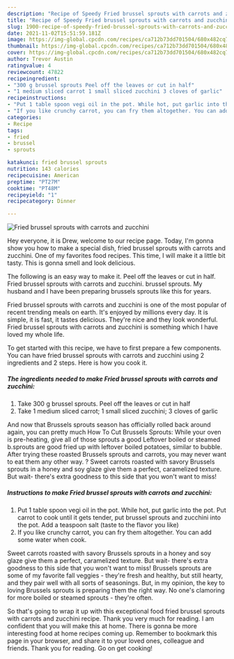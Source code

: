 ```yaml
---
description: "Recipe of Speedy Fried brussel sprouts with carrots and zucchini"
title: "Recipe of Speedy Fried brussel sprouts with carrots and zucchini"
slug: 1900-recipe-of-speedy-fried-brussel-sprouts-with-carrots-and-zucchini
date: 2021-11-02T15:51:59.181Z
image: https://img-global.cpcdn.com/recipes/ca712b73dd701504/680x482cq70/fried-brussel-sprouts-with-carrots-and-zucchini-recipe-main-photo.jpg
thumbnail: https://img-global.cpcdn.com/recipes/ca712b73dd701504/680x482cq70/fried-brussel-sprouts-with-carrots-and-zucchini-recipe-main-photo.jpg
cover: https://img-global.cpcdn.com/recipes/ca712b73dd701504/680x482cq70/fried-brussel-sprouts-with-carrots-and-zucchini-recipe-main-photo.jpg
author: Trevor Austin
ratingvalue: 4
reviewcount: 47822
recipeingredient:
- "300 g brussel sprouts Peel off the leaves or cut in half"
- "1 medium sliced carrot 1 small sliced zucchini 3 cloves of garlic"
recipeinstructions:
- "Put 1 table spoon vegi oil in the pot. While hot, put garlic into the pot. Put carrot to cook until it gets tender, put brussel sprouts and zucchini into the pot. Add a teaspoon salt (taste to the flavor you like)"
- "If you like crunchy carrot, you can fry them altogether. You can add some water when cook."
categories:
- Recipe
tags:
- fried
- brussel
- sprouts

katakunci: fried brussel sprouts 
nutrition: 143 calories
recipecuisine: American
preptime: "PT27M"
cooktime: "PT48M"
recipeyield: "1"
recipecategory: Dinner

---
```



![Fried brussel sprouts with carrots and zucchini](https://img-global.cpcdn.com/recipes/ca712b73dd701504/680x482cq70/fried-brussel-sprouts-with-carrots-and-zucchini-recipe-main-photo.jpg)

Hey everyone, it is Drew, welcome to our recipe page. Today, I'm gonna show you how to make a special dish, fried brussel sprouts with carrots and zucchini. One of my favorites food recipes. This time, I will make it a little bit tasty. This is gonna smell and look delicious.

The following is an easy way to make it. Peel off the leaves or cut in half. Fried brussel sprouts with carrots and zucchini. brussel sprouts. My husband and I have been preparing brussels sprouts like this for years.

Fried brussel sprouts with carrots and zucchini is one of the most popular of recent trending meals on earth. It's enjoyed by millions every day. It is simple, it is fast, it tastes delicious. They're nice and they look wonderful. Fried brussel sprouts with carrots and zucchini is something which I have loved my whole life.


To get started with this recipe, we have to first prepare a few components. You can have fried brussel sprouts with carrots and zucchini using 2 ingredients and 2 steps. Here is how you cook it.

<!--inarticleads1-->

##### The ingredients needed to make Fried brussel sprouts with carrots and zucchini:

1. Take 300 g brussel sprouts. Peel off the leaves or cut in half
1. Take 1 medium sliced carrot; 1 small sliced zucchini; 3 cloves of garlic


And now that Brussels sprouts season has officially rolled back around again, you can pretty much How To Cut Brussels Sprouts: While your oven is pre-heating, give all of those sprouts a good Leftover boiled or steamed b.sprouts are good fried up with leftover boiled potatoes, similar to bubble. After trying these roasted Brussels sprouts and carrots, you may never want to eat them any other way. ? Sweet carrots roasted with savory Brussels sprouts in a honey and soy glaze give them a perfect, caramelized texture. But wait- there&#39;s extra goodness to this side that you won&#39;t want to miss! 

<!--inarticleads2-->

##### Instructions to make Fried brussel sprouts with carrots and zucchini:

1. Put 1 table spoon vegi oil in the pot. While hot, put garlic into the pot. Put carrot to cook until it gets tender, put brussel sprouts and zucchini into the pot. Add a teaspoon salt (taste to the flavor you like)
1. If you like crunchy carrot, you can fry them altogether. You can add some water when cook.


Sweet carrots roasted with savory Brussels sprouts in a honey and soy glaze give them a perfect, caramelized texture. But wait- there&#39;s extra goodness to this side that you won&#39;t want to miss! Brussels sprouts are some of my favorite fall veggies - they&#39;re fresh and healthy, but still hearty, and they pair well with all sorts of seasonings. But, in my opinion, the key to loving Brussels sprouts is preparing them the right way. No one&#39;s clamoring for more boiled or steamed sprouts - they&#39;re often. 

So that's going to wrap it up with this exceptional food fried brussel sprouts with carrots and zucchini recipe. Thank you very much for reading. I am confident that you will make this at home. There is gonna be more interesting food at home recipes coming up. Remember to bookmark this page in your browser, and share it to your loved ones, colleague and friends. Thank you for reading. Go on get cooking!
